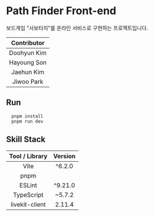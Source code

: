 # Path Finder Front-end

보드게임 "사보타지"를 온라인 서비스로 구현하는 프로젝트입니다.

| Contributor |
|:-----------:|
| Doohyun Kim |
| Hayoung Son |
| Jaehun Kim  |
| Jiwoo Park  |

## Run
```
  pnpm install
  pnpm run dev
```

## Skill Stack
|Tool / Library|Version|
|:---:|:---:|
|Vite|^6.2.0|
|pnpm|
|ESLint|^9.21.0|
|TypeScript|~5.7.2|
|livekit-client|2.11.4|